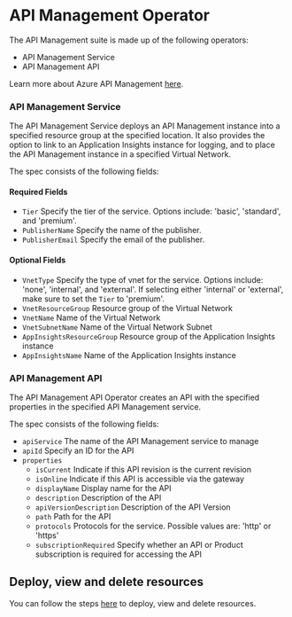# API Management Operator

The API Management suite is made up of the following operators:
* API Management Service
* API Management API

Learn more about Azure API Management [here](https://docs.microsoft.com/en-us/azure/api-management/api-management-key-concepts).

### API Management Service

The API Management Service deploys an API Management instance into a specified resource group at the specified location. It also provides the option to link to an Application Insights instance for logging, and to place the API Management instance in a specified Virtual Network.

The spec consists of the following fields:

#### Required Fields
* `Tier` Specify the tier of the service. Options include: 'basic', 'standard', and 'premium'.
* `PublisherName` Specify the name of the publisher.
* `PublisherEmail` Specify the email of the publisher.

#### Optional Fields
* `VnetType` Specify the type of vnet for the service. Options include: 'none', 'internal', and 'external'. If selecting either 'internal' or 'external', make sure to set the `Tier` to 'premium'.
* `VnetResourceGroup` Resource group of the Virtual Network
* `VnetName` Name of the Virtual Network
* `VnetSubnetName` Name of the Virtual Network Subnet
* `AppInsightsResourceGroup` Resource group of the Application Insights instance
* `AppInsightsName` Name of the Application Insights instance

### API Management API

The API Management API Operator creates an API with the specified properties in the specified API Management service.

The spec consists of the following fields:

* `apiService` The name of the API Management service to manage
* `apiId` Specify an ID for the API
* `properties`
   *  `isCurrent` Indicate if this API revision is the current revision
   *  `isOnline` Indicate if this API is accessible via the gateway
   *  `displayName` Display name for the API
   *  `description` Description of the API 
   *  `apiVersionDescription` Description of the API Version
   *  `path` Path for the API
   *  `protocols` Protocols for the service. Possible values are: 'http' or 'https'
   *  `subscriptionRequired` Specify whether an API or Product subscription is required for accessing the API

## Deploy, view and delete resources

You can follow the steps [here](/docs/customresource.md) to deploy, view and delete resources.
